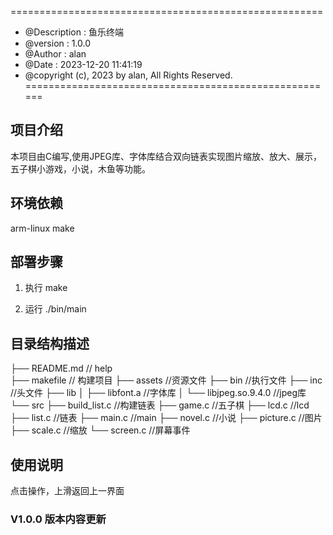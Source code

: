 ======================================================
 * @Description  : 鱼乐终端
 * @version      : 1.0.0
 * @Author       : alan
 * @Date         : 2023-12-20 11:41:19
 * @copyright (c), 2023 by alan, All Rights Reserved.
======================================================

## 项目介绍
本项目由C编写,使用JPEG库、字体库结合双向链表实现图片缩放、放大、展示，
五子棋小游戏，小说，木鱼等功能。

## 环境依赖
arm-linux
make

## 部署步骤
1. 执行 make

2. 运行 ./bin/main

## 目录结构描述

├── README.md             // help       
├── makefile              // 构建项目
├── assets                //资源文件
├── bin                   //执行文件
├── inc                   //头文件
├── lib
│   ├── libfont.a         //字体库
│   └── libjpeg.so.9.4.0  //jpeg库
└── src
    ├── build_list.c      //构建链表
    ├── game.c            //五子棋
    ├── lcd.c             //lcd
    ├── list.c            //链表
    ├── main.c            //main
    ├── novel.c           //小说
    ├── picture.c         //图片
    ├── scale.c           //缩放
    └── screen.c          //屏幕事件


## 使用说明
点击操作，上滑返回上一界面 

### V1.0.0 版本内容更新


